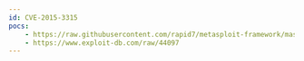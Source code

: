 ```yaml
---
id: CVE-2015-3315
pocs:
    - https://raw.githubusercontent.com/rapid7/metasploit-framework/master/modules/exploits/linux/local/abrt_raceabrt_priv_esc.rb
    - https://www.exploit-db.com/raw/44097
---
```

